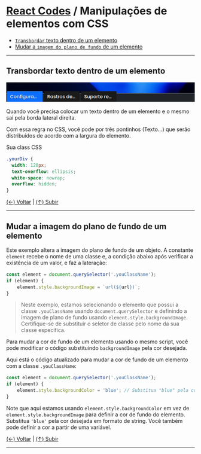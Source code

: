 # [React Codes](https://github.com/systemboys/React_Codes#react-codes "React Codes") / Manipulações de elementos com CSS

- [`Transbordar` texto dentro de um elemento](#transbordar-texto-dentro-de-um-elemento "Transbordar texto dentro de um elemento")
- [Mudar a `imagem do plano de fundo` de um elemento](#mudar-a-imagem-do-plano-de-fundo-de-um-elemento "Mudar a imagem do plano de fundo de um elemento")

------------

## Transbordar texto dentro de um elemento

[![Transbordar texto dentro de um elemento](https://github.com/systemboys/React_Codes/raw/main/Manipula%C3%A7%C3%B5es%20de%20elementos%20com%20CSS/images/Transbordar_texto_dentro_de_um_elemento.png "Transbordar texto dentro de um elemento")](https://github.com/systemboys/React_Codes/raw/main/Manipula%C3%A7%C3%B5es%20de%20elementos%20com%20CSS/images/Transbordar_texto_dentro_de_um_elemento.png "Transbordar texto dentro de um elemento")

Quando você precisa colocar um texto dentro de um elemento e o mesmo sai pela borda lateral direita.

Com essa regra no CSS, você pode por três pontinhos (Texto...) que serão distribuídos de acordo com a largura do elemento.

Sua class CSS

```css
.yourDiv {
  width: 120px;
  text-overflow: ellipsis;
  white-space: nowrap;
  overflow: hidden;
}
```

[(&larr;) Voltar](https://github.com/systemboys/React_Codes#react-codes "Voltar ao Sumário") | 
[(&uarr;) Subir](#react-codes--manipula%C3%A7%C3%B5es-de-elementos-com-css "Subir para o topo")

------------

## Mudar a imagem do plano de fundo de um elemento

Este exemplo altera a imagem do plano de fundo de um objeto. A constante `element` recebe o nome de uma classe e, a condição abaixo após verificar a existência de um valor, e faz a lateração:

```javascript
const element = document.querySelector('.youClassName');
if (element) {
    element.style.backgroundImage = `url(${url})`;
}
```

> Neste exemplo, estamos selecionando o elemento que possui a classe `.youClassName` usando `document.querySelector` e definindo a imagem de plano de fundo usando `element.style.backgroundImage`. Certifique-se de substituir o seletor de classe pelo nome da sua classe específica.

Para mudar a cor de fundo de um elemento usando o mesmo script, você pode modificar o código substituindo `backgroundImage` pela cor desejada.

Aqui está o código atualizado para mudar a cor de fundo de um elemento com a classe `.youClassName`:

```javascript
const element = document.querySelector('.youClassName');
if (element) {
    element.style.backgroundColor = 'blue'; // Substitua "blue" pela cor desejada
}
```

Note que aqui estamos usando `element.style.backgroundColor` em vez de `element.style.backgroundImage` para definir a cor de fundo do elemento. Substitua `'blue'` pela cor desejada em formato de string. Você também pode definir a cor a partir de uma variável.

[(&larr;) Voltar](https://github.com/systemboys/React_Codes#react-codes "Voltar ao Sumário") | 
[(&uarr;) Subir](#react-codes--manipula%C3%A7%C3%B5es-de-elementos-com-css "Subir para o topo")

------------

